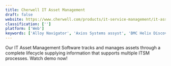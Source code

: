 ```yaml
---
title: Cherwell IT Asset Management
draft: false 
website: https://www.cherwell.com/products/it-service-management/it-asset-management/
classification: ['']
platform: ['Web']
keywords: ['Alloy Navigator', 'Axios Systems assyst', 'BMC Helix Discovery', 'Blissfully', 'ConnectWise Automate', 'FlexNet Manager', 'G2 Track', 'Ivanti Unified Endpoint Manager', 'Kaseya VSA', 'Micro Focus Zenworks Asset Management', 'OpsRamp', 'ServiceNow Software Asset Management', 'SoftwareKey Licensing System', 'SolarWinds Service Desk', 'Sunflower Assets', 'TeamDynamix', 'VIPFY', 'VIZOR', 'Zylo', 'k2-keyserver']
---
```

Our IT Asset Management Software tracks and manages assets through a complete lifecycle supplying information that supports multiple ITSM processes. Watch demo now!